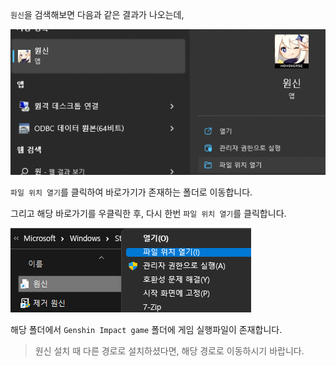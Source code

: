 `원신`을 검색해보면 다음과 같은 결과가 나오는데,

![image](image/genshin.png)

`파일 위치 열기`를 클릭하여 바로가기가 존재하는 폴더로 이동합니다.

그리고 해당 바로가기를 우클릭한 후, 다시 한번 `파일 위치 열기`를 클릭합니다.

![image](image/genshin2.png)

해당 폴더에서 `Genshin Impact game` 폴더에 게임 실행파일이 존재합니다.

> 원신 설치 때 다른 경로로 설치하셨다면, 해당 경로로 이동하시기 바랍니다.